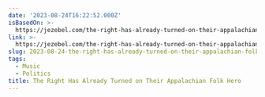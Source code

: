 ```yaml
---
date: '2023-08-24T16:22:52.000Z'
isBasedOn: >-
  https://jezebel.com/the-right-has-already-turned-on-their-appalachian-folk-1850766839?_ga=2.114565447.1727998040.1692819559-1513237829.1690397345
link: >-
  https://jezebel.com/the-right-has-already-turned-on-their-appalachian-folk-1850766839?_ga=2.114565447.1727998040.1692819559-1513237829.1690397345
slug: 2023-08-24-the-right-has-already-turned-on-their-appalachian-folk-hero
tags:
  - Music
  - Politics
title: The Right Has Already Turned on Their Appalachian Folk Hero
---
```


